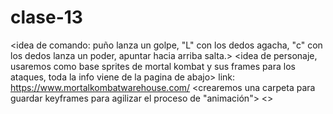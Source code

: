 # clase-13
<idea de comando: puño lanza un golpe, "L" con los dedos agacha, "c" con los dedos lanza un poder, apuntar hacia arriba salta.>
<idea de personaje, usaremos como base sprites de mortal kombat y sus frames para los ataques, toda la info viene de la pagina de abajo>
link: <https://www.mortalkombatwarehouse.com/>
<crearemos una carpeta para guardar keyframes para agilizar el proceso de "animación">
<>

